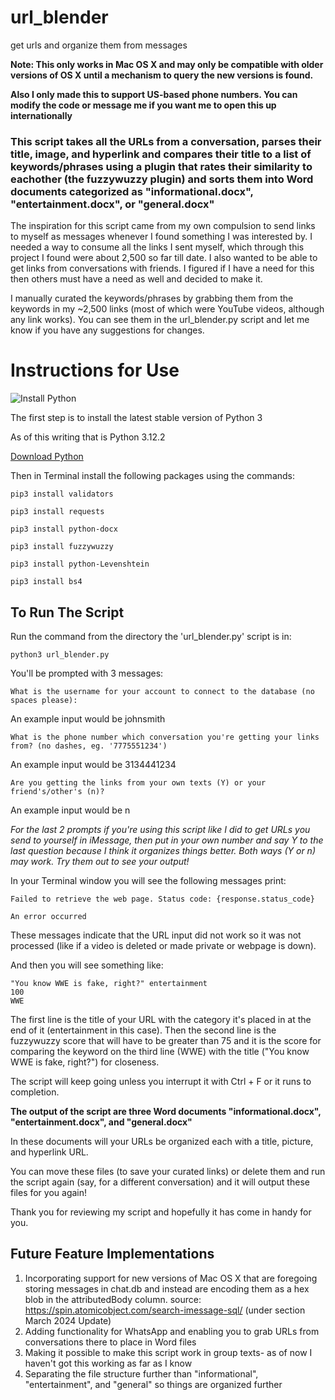 # url_blender
get urls and organize them from messages

**Note: This only works in Mac OS X and may only be compatible with older versions of OS X until a mechanism to query the new versions is found.**

**Also I only made this to support US-based phone numbers. You can modify the code or message me if you want me to open this up internationally**

### This script takes all the URLs from a conversation, parses their title, image, and hyperlink and compares their title to a list of keywords/phrases using a plugin that rates their similarity to eachother (the fuzzywuzzy plugin) and sorts them into Word documents categorized as "informational.docx", "entertainment.docx", or "general.docx"

The inspiration for this script came from my own compulsion to send links to myself as messages whenever I found something I was interested by. I needed a way to consume all the links I sent myself, which through this project I found were about 2,500 so far till date. I also wanted to be able to get links from conversations with friends. I figured if I have a need for this then others must have a need as well and decided to make it.

I manually curated the keywords/phrases by grabbing them from the keywords in my ~2,500 links (most of which were YouTube videos, although any link works). You can see them in the url_blender.py script and let me know if you have any suggestions for changes.

# Instructions for Use

![Install Python](https://cdn.osxdaily.com/wp-content/uploads/2018/06/install-python3-on-mac.jpg)

The first step is to install the latest stable version of Python 3

As of this writing that is Python 3.12.2

[Download Python](https://www.python.org/downloads/)

Then in Terminal install the following packages using the commands:

`pip3 install validators`

`pip3 install requests`

`pip3 install python-docx`

`pip3 install fuzzywuzzy`

`pip3 install python-Levenshtein`

`pip3 install bs4`

## To Run The Script

Run the command from the directory the 'url_blender.py' script is in:

`python3 url_blender.py`

You'll be prompted with 3 messages:

`What is the username for your account to connect to the database (no spaces please):`

An example input would be johnsmith

`What is the phone number which conversation you're getting your links from? (no dashes, eg. '7775551234')`

An example input would be 3134441234

`Are you getting the links from your own texts (Y) or your friend's/other's (n)?`

An example input would be n

*For the last 2 prompts if you're using this script like I did to get URLs you send to yourself in iMessage, then put in your own number and say Y to the last question because I think it organizes things better. Both ways (Y or n) may work. Try them out to see your output!*

In your Terminal window you will see the following messages print:

`Failed to retrieve the web page. Status code: {response.status_code}`

`An error occurred`

These messages indicate that the URL input did not work so it was not processed (like if a video is deleted or made private or webpage is down).

And then you will see something like:

```
"You know WWE is fake, right?" entertainment
100
WWE
```

The first line is the title of your URL with the category it's placed in at the end of it (entertainment in this case). Then the second line is the fuzzywuzzy score that will have to be greater than 75 and it is the score for comparing the keyword on the third line (WWE) with the title ("You know WWE is fake, right?") for closeness.

The script will keep going unless you interrupt it with Ctrl + F or it runs to completion.

**The output of the script are three Word documents "informational.docx", "entertainment.docx", and "general.docx"**

In these documents will your URLs be organized each with a title, picture, and hyperlink URL.

You can move these files (to save your curated links) or delete them and run the script again (say, for a different conversation) and it will output these files for you again!

Thank you for reviewing my script and hopefully it has come in handy for you.

## Future Feature Implementations

1. Incorporating support for new versions of Mac OS X that are foregoing storing messages in chat.db and instead are encoding them as a hex blob in the attributedBody column. source: https://spin.atomicobject.com/search-imessage-sql/ (under section March 2024 Update)
2. Adding functionality for WhatsApp and enabling you to grab URLs from conversations there to place in Word files
3. Making it possible to make this script work in group texts- as of now I haven't got this working as far as I know
4. Separating the file structure further than "informational", "entertainment", and "general" so things are organized further